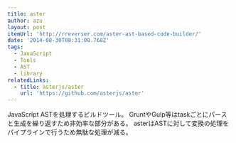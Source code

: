 ```yaml
---
title: aster
author: azu
layout: post
itemUrl: 'http://rreverser.com/aster-ast-based-code-builder/'
date: '2014-08-30T08:31:08.768Z'
tags:
  - JavaScript
  - Tools
  - AST
  - library
relatedLinks:
  - title: asterjs/aster
    url: 'https://github.com/asterjs/aster'
---
```

JavaScript ASTを処理するビルドツール。
GruntやGulp等はtaskごとにパースと生成を繰り返すため非効率な部分がある。
asterはASTに対して変換の処理をパイプラインで行うため無駄な処理が減る。
